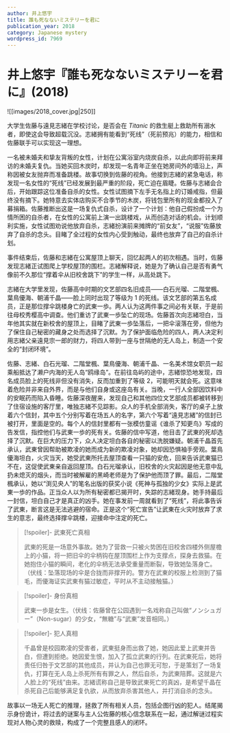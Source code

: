 ```yaml
---
author: 井上悠宇
title: 誰も死なないミステリーを君に
publication_year: 2018
category: Japanese mystery
wordpress_id: 7969
---
```


# 井上悠宇『誰も死なないミステリーを君に』(2018)

![[images/2018_cover.jpg|250]]

大学生佐藤与遠見志緒在学校讨论，是否会在 <i>Titanic</i> 的救生艇上救助所有溺水者，即使这会导致超载沉没。志緒拥有能看到“死线”（死前预兆）的能力，相信和佐藤联手可以实现这一理想。

一名被未婚夫和挚友背叛的女性，计划在公寓浴室内烧炭自杀，以此向即将前来拜访的未婚夫复仇。当她买回木炭时，却发现一名青年正坐在她房间外的墙沿上，声称因被女友抛弃而准备跳楼。故事切换到佐藤的视角。他接到志緒的紧急电话，称发现一名女性的“死线”已经发展到最严重的阶段，死亡迫在眉睫。佐藤与志緒会合后，开始跟踪这位准备自杀的女性。女性试图摘下左手无名指上的订婚戒指，但最终没有摘下。她特意去实体店购买不合季节的木炭，将钱包里所有的现金都投入了募捐箱。佐藤推断出这是一场复仇式自杀，设计了一个计划：他自己假扮成一个为情所困的自杀者，在女性的公寓前上演一出跳楼戏，从而创造对话的机会。计划顺利实施，女性试图劝说他放弃自杀，志緒扮演前来摊牌的“前女友”，“说服”佐藤放弃了自杀的念头。目睹了全过程的女性内心受到触动，最终也放弃了自己的自杀计划。

事件结束后，佐藤和志緒在公寓屋顶上聊天，回忆起两人的初次相遇。当时，佐藤发现志緒正试图爬上学校屋顶的围栏。志緒解释说，她是为了确认自己是否有勇气像前不久那位“撑着伞从旧校舍跳下”的学生一样，从高处跳下。

志緒在大学里发现，佐藤高中时期的文艺部四名旧成员——白石光瑠、二階堂楓、葉鳥優海、朝浦千晶——脸上同时出现了等级为 1 的死线。该文艺部的第五名成员，正是那位撑伞跳楼身亡的武東一歩。两人认为这两件事之间必有关联，于是前往母校秀樱高中调查。他们重访了武東一歩坠亡的现场。佐藤首次向志緒坦白，当年他其实就在新校舍的屋顶上，目睹了武東一歩坠落后，一把伞滚落在旁，但他为了保住自己秘密的藏身之处而选择了沉默。为了保护面临危险的四人，两人决定利用志緒父亲遠見宗一郎的财力，将四人带到一座与世隔绝的无人岛上，制造一个安全的“封闭环境”。

佐藤、志緒、白石光瑠、二階堂楓、葉鳥優海、朝浦千晶、一名美术馆女职员一起乘船抵达了濑户内海的无人岛“鸥缘岛”。在前往岛屿的途中，志緒惊恐地发现，四名成员脸上的死线非但没有消失，反而加重到了等级 2，可能明天就会死。这意味着危险并非来自外界，而是与他们自身或这座岛有关。当晚，一行人全部因饮料中的安眠药而陷入昏睡。佐藤深夜醒来，发现自己和其他四位文艺部成员都被转移到了住宿设施的客厅里，唯独志緒不见踪影。众人的手机全部消失，客厅的桌子上放着六个信封，其中五个分别写着在场五人的名字，第六个写着“遠見志緒”的信封已被打开，里面是空的。每个人的信封里都有一张模仿童谣《谁杀了知更鸟》写成的告发信，指控他们与武東一歩的死有关。佐藤的信中写道，他目击了武東的死却选择了沉默。在巨大的压力下，众人决定坦白各自的秘密以洗脱嫌疑。朝浦千晶首先承认，武東曾因帮助被欺凌的她而成为新的欺凌对象，她却因恐惧袖手旁观。葉鳥優海坦白，火灾当天，她受武東所托去屋顶查看一只猫的安危，回来告诉武東猫已不在，这促使武東亲自返回屋顶。白石光瑠承认，旧校舍的火灾起因是他无意中乱扔未熄灭的烟头，而当时被解雇的黑崎老师是为了保护他而顶了罪。最后，二階堂楓承认，她以“渕见央人”的笔名出版的获奖小说《死神与孤独的少女》实际上是武東一歩的作品。正当众人以为所有秘密都已揭开时，失踪的志緒现身。她手持最后一封信，坦白自己才是真正的凶手。她在事发前一周就看到了“死线”，将此事告诉了武東，断言这是无法逃避的宿命。正是这个“死亡宣告”让武東在火灾时放弃了求生的意志，最终选择撑伞跳楼，迎接命中注定的死亡。

> [!spoiler]- 武東死亡真相
> 
> 武東的死是一场意外事故。她为了营救一只被火势困在旧校舍四楼外侧屋檐上的小猫，将一把旧伞的伞柄钩在屋顶围栏上作为支撑点，探身去救猫。在她抱住小猫的瞬间，老化的伞柄无法承受重量而断裂，导致她坠落身亡。（伏线：坠落现场的伞是合拢而非撑开的。警方在武東的校服上检测到了猫毛，而優海证实武東有猫过敏症，平时从不主动接触猫。）

> [!spoiler]- 身份真相
> 
> 武東一歩是女生。（伏线：佐藤曾在公园遇到一名戏称自己叫做“ノンシュガー”（Non-sugar）的少女，“無糖”与“武東”发音相同。）

> [!spoiler]- 犯人真相
> 
> 千晶曾是校园欺凌的受害者，武東挺身而出救了她，她因此爱上武東并告白，但遭到拒绝。她因爱生恨，加入了孤立武東的行列。在武東死后，她将责任归咎于文艺部的其他成员，并认为自己也罪无可恕，于是策划了一场复仇，打算在无人岛上杀死所有有罪之人，然后自杀，为武東陪葬。这就是六人脸上的“死线”由来。志緒谎称自己是导致武東死亡的真凶，是希望千晶在杀死自己后能够满足复仇欲，从而放弃杀害其他人，并打消自杀的念头。

故事以一场无人死亡的推理，拯救了所有相关人员，包括企图行凶的犯人。结尾揭示身份诡计，将过去的谜案与主人公佐藤的核心信念联系在一起，通过解谜过程实现对人物心灵的救赎，构成了一个完整且感人的闭环。